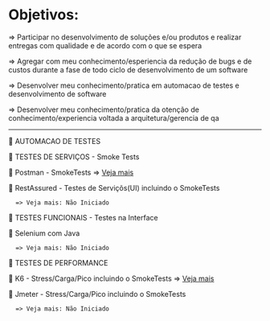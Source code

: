 # Objetivos:
   => Participar no desenvolvimento de soluções e/ou produtos e realizar entregas com qualidade e de acordo com o que se espera
   
   => Agregar com meu conhecimento/esperiencia da redução de bugs e de custos durante a fase de todo ciclo de desenvolvimento de um software
   
   => Desenvolver meu conhecimento/pratica em automacao de testes e desenvolvimento de software
   
   => Desenvolver meu conhecimento/pratica da otenção de conhecimento/experiencia voltada a arquitetura/gerencia de qa

-----------------------------------------------------------------------------------------------------------

🚀 AUTOMACAO DE TESTES

🚀 TESTES DE SERVIÇOS - Smoke Tests 

   🔖 Postman - SmokeTests
      => [Veja mais](http://github.com/antoniogmartins/postman)

   🔖 RestAssured - Testes de Serviçõs(UI) incluindo o SmokeTests

      => Veja mais: Não Iniciado

🚀 TESTES FUNCIONAIS - Testes na Interface 

   🔖 Selenium com Java
   
      => Veja mais: Não Iniciado
  
🚀 TESTES DE PERFORMANCE

   🔖 K6 - Stress/Carga/Pico incluindo o SmokeTests
      => [Veja mais](http://github.com/antoniogmartins/K6)

   🔖 Jmeter - Stress/Carga/Pico incluindo o SmokeTests
   
      => Veja mais: Não Iniciado

